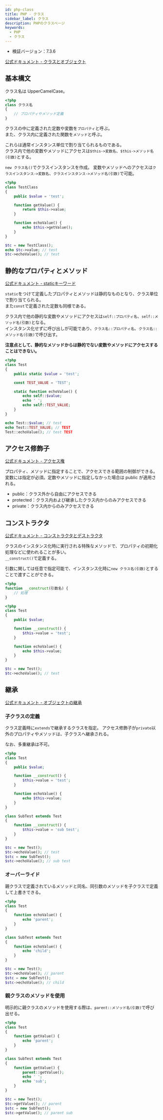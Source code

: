 ```yaml
---
id: php-class
title: PHP - クラス
sidebar_label: クラス
description: PHPのクラスページ
keywords:
  - PHP
  - クラス
---
```


- 検証バージョン：7.3.6

[公式ドキュメント - クラスとオブジェクト](https://www.php.net/manual/ja/language.oop5.php)

## 基本構文
クラス名は UpperCamelCase。

```php
<?php
class クラス名
{
    // プロパティやメソッド定義
}
```

クラスの中に定義された定数や変数を`プロパティ`と呼ぶ。  
また、クラス内に定義された関数を`メソッド`と呼ぶ。

これらは通常インスタンス単位で割り当てられるものである。  
クラス内で他の変数やメソッドにアクセスは`$this->変数名`、`$this->メソッド名(引数)`とする。

`new クラス名()`でクラスインスタンスを作成。
変数やメソッドへのアクセスは`クラスインスタンス->変数名`、`クラスインスタンス->メソッド名(引数)`で可能。

```php
<?php
class TestClass
{
    public $value = 'test';

    function getValue() {
        return $this->value;
    }

    function echoValue() {
        echo $this->getValue();
    }
}

$tc = new TestClass();
echo $tc->value; // test
$tc->echoValue(); // test
```

## 静的なプロパティとメソッド
[公式ドキュメント - staticキーワード](https://www.php.net/manual/ja/language.oop5.static.php)

`static`をつけて定義したプロパティとメソッドは静的なものとなり、クラス単位で割り当てられる。  
また`const`で定義された定数も同様である。

クラス内で他の静的な変数やメソッドにアクセスは`self::プロパティ名`、`self::メソッド名(引数)`となる。  
インスタンス化せずに呼び出しが可能であり、`クラス名::プロパティ名`、`クラス名::メソッド名(引数)`で呼び出す。

**注意点として、静的なメソッドからは静的でない変数やメソッドにアクセスすることはできない。**

```php
<?php
class Test
{
    public static $value = 'test';

    const TEST_VALUE = 'TEST';

    static function echoValue() {
        echo self::$value;
        echo ' ';
        echo self::TEST_VALUE;
    }
}

echo Test::$value; // test
echo Test::TEST_VALUE; // TEST
Test::echoValue(); // test TEST
```

## アクセス修飾子
[公式ドキュメント - アクセス権](https://www.php.net/manual/ja/language.oop5.visibility.php)

プロパティ、メソッドに指定することで、アクセスできる範囲の制御ができる。
変数には指定が必須。定数やメソッドに指定しなかった場合は public が適用される。

- public：クラス外から自由にアクセスできる
- protected：クラス内および継承したクラス内からのみアクセスできる
- private：クラス内からのみアクセスできる

## コンストラクタ
[公式ドキュメント - コンストラクタとデストラクタ](https://www.php.net/manual/ja/language.oop5.decon.php)

クラスのインスタンス化時に実行される特殊なメソッドで、プロパティの初期化処理などに使われることが多い。  
`__construct()`で定義する。

引数に関しては任意で指定可能で、インスタンス化時に`new クラス名(引数)`とすることで渡すことができる。

```php
<?php
function __construct(引数名) {
    // 処理
}
```

```php
<?php
class Test
{
    public $value;

    function __construct() {
        $this->value = 'test';
    }

    function echoValue() {
        echo $this->value;
    }
}

$tc = new Test();
$tc->echoValue(); // test
```

## 継承
[公式ドキュメント - オブジェクトの継承](https://www.php.net/manual/ja/language.oop5.inheritance.php)

### 子クラスの定義
クラス定義時に`extends`で継承するクラスを指定。
アクセス修飾子が`private`以外のプロパティやメソッドは、子クラスへ継承される。

なお、多重継承は不可。

```php
<?php
class Test
{
    public $value;

    function __construct() {
        $this->value = 'test';
    }

    function echoValue() {
        echo $this->value;
    }
}

class SubTest extends Test
{
    function __construct() {
        $this->value = 'sub test';
    }
}

$tc = new Test();
$tc->echoValue(); // test
$stc = new SubTest();
$stc->echoValue(); // sub test
```

### オーバーライド
親クラスで定義されているメソッドと同名、同引数のメソッドを子クラスで定義して上書きできる。

```php
<?php
class Test
{
    function echoValue() {
        echo 'parent';
    }
}

class SubTest extends Test
{
    function echoValue() {
        echo 'child';
    }
}

$tc = new Test();
$tc->echoValue(); // parent
$stc = new SubTest();
$stc->echoValue(); // child
```

### 親クラスのメソッドを使用
明示的に親クラスのメソッドを使用する際は、`parent::メソッド名(引数)`で呼び出せる。

```php
<?php
class Test
{
    function getValue() {
        echo 'parent';
    }
}

class SubTest extends Test
{
    function getValue() {
        parent::getValue();
        echo ' ';
        echo 'sub';
    }
}

$tc = new Test();
$tc->getValue(); // parent
$stc = new SubTest();
$stc->getValue(); // parent sub
```